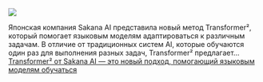 <!--2025-01-21 12:20:58-->
<div class="yb">
  <div class="rss smaller1 habr"><img src="https://habrastorage.org/getpro/habr/upload_files/447/3b7/4c7/4473b74c75b30117c024c843a898953e.png" /><p>Японская компания Sakana AI представила новый метод Transformer², который помогает языковым моделям адаптироваться к различным задачам. В отличие от традиционных систем AI, которые обучаются один раз для выполнения разных задач, Transformer² предлагает... <br><a class="light" href="https://habr.com/ru/companies/bothub/news/875324/?utm_source=habrahabr&utm_medium=rss&utm_campaign=875324">Transformer² от Sakana AI — это новый подход, помогающий языковым моделям обучаться</a></div>
</div>
